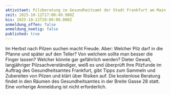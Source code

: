 ```yaml
---
aktivitaet: Pilzberatung im Gesundheitsamt der Stadt Frankfurt am Main
zeit: 2025-10-12T17:00:49.980Z
bis: 2025-10-12T20:00:00.000Z
anmeldung_offen: false
anmeldung_noetig: false
published: true
---
```

Im Herbst nach Pilzen suchen macht Freude. Aber: Welcher Pilz darf in die Pfanne und später auf den Teller? Von welchem sollte man besser die Finger lassen? Welcher könnte gar gefährlich werden? Dieter Gewalt, langjähriger Pilzsachverständiger, weiß es und überprüft Ihre Pilzfunde im Auftrag des Gesundheitsamtes Frankfurt, gibt Tipps zum Sammeln und Zubereiten von Pilzen und klärt über Risiken auf. Die kostenlose Beratung findet in den Räumen des Gesundheitsamtes in der Breite Gasse 28 statt. Eine vorherige Anmeldung ist nicht erforderlich.
